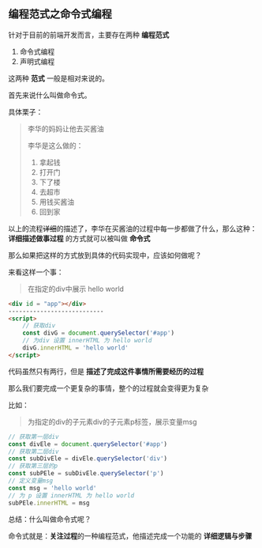 ## 编程范式之命令式编程

针对于目前的前端开发而言，主要存在两种  **编程范式**

1. 命令式编程
2. 声明式编程

这两种 **范式** 一般是相对来说的。

首先来说什么叫做命令式。

 具体栗子：

> 李华的妈妈让他去买酱油
>
> 李华是这么做的：
>
> 1. 拿起钱
> 2. 打开门
> 3. 下了楼
> 4. 去超市
> 5. 用钱买酱油
> 6. 回到家

以上的流程~~详细~~的描述了，李华在买酱油的过程中每一步都做了什么，那么这种：**详细描述做事过程** 的方式就可以被叫做 **命令式**

那么如果把这样的方式放到具体的代码实现中，应该如何做呢？

来看这样一个事：

> 在指定的div中展示 hello world

```html
<div id = "app"></div>
---------------------------
<script>
    // 获取div
	const divG = document.querySelector('#app')
    // 为div 设置 innerHTML 为 hello world
    divG.innerHTML = 'hello world'
</script>
```

代码虽然只有两行，但是 **描述了完成这件事情所需要经历的过程**

那么我们要完成一个更复杂的事情，整个的过程就会变得更为复杂

比如：

> 为指定的div的子元素div的子元素p标签，展示变量msg

```javascript
// 获取第一层div
const divEle = document.querySelector('#app')
// 获取第二层div
const subDivEle = divEle.querySelector('div')
// 获取第三层的p
const subPEle = subDivEle.querySelector('p')
// 定义变量msg
const msg = 'hello world'
// 为 p 设置 innerHTML 为 hello world
subPEle.innerHTML = msg
```

总结：什么叫做命令式呢？

命令式就是：**关注过程**的一种编程范式，他描述完成一个功能的 **详细逻辑与步骤**